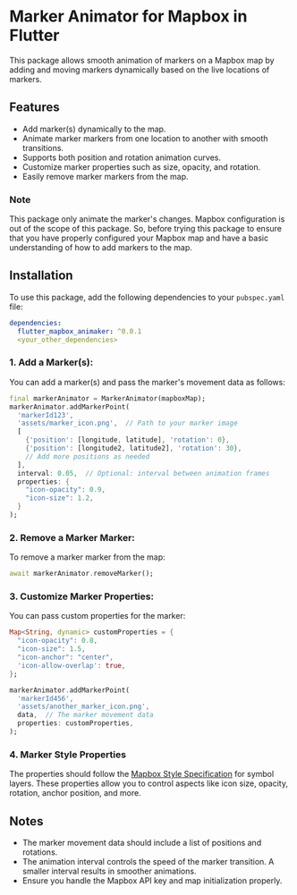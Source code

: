 
# Marker Animator for Mapbox in Flutter

This package allows smooth animation of markers on a Mapbox map by adding and moving markers dynamically based on the live locations of markers.

## Features

- Add marker(s) dynamically to the map.
- Animate marker markers from one location to another with smooth transitions.
- Supports both position and rotation animation curves.
- Customize marker properties such as size, opacity, and rotation.
- Easily remove marker markers from the map.

### Note
This package only animate the marker's changes. Mapbox configuration is out of the scope of this package. So, before trying this package to ensure that you have properly configured your Mapbox map and have a basic understanding of how to add markers to the map.


## Installation

To use this package, add the following dependencies to your `pubspec.yaml` file:

```yaml
dependencies:
  flutter_mapbox_animaker: ^0.0.1
  <your_other_dependencies>
```

### 1. Add a Marker(s):

You can add a marker(s) and pass the marker's movement data as follows:

```dart
final markerAnimator = MarkerAnimator(mapboxMap);
markerAnimator.addMarkerPoint(
  'markerId123',
  'assets/marker_icon.png',  // Path to your marker image
  [
    {'position': [longitude, latitude], 'rotation': 0},
    {'position': [longitude2, latitude2], 'rotation': 30},
    // Add more positions as needed
  ],
  interval: 0.05,  // Optional: interval between animation frames
  properties: {
    "icon-opacity": 0.9,
    "icon-size": 1.2,
  }
);
```

### 2. Remove a Marker Marker:

To remove a marker marker from the map:

```dart
await markerAnimator.removeMarker();
```

### 3. Customize Marker Properties:

You can pass custom properties for the marker:

```dart
Map<String, dynamic> customProperties = {
  "icon-opacity": 0.8,
  "icon-size": 1.5,
  "icon-anchor": "center",
  'icon-allow-overlap': true,
};

markerAnimator.addMarkerPoint(
  'markerId456',
  'assets/another_marker_icon.png',
  data,  // The marker movement data
  properties: customProperties,
);
```

### 4. Marker Style Properties

The properties should follow the [Mapbox Style Specification](https://docs.mapbox.com/mapbox-gl-js/style-spec/layers/#type) for symbol layers. These properties allow you to control aspects like icon size, opacity, rotation, anchor position, and more.

## Notes

- The marker movement data should include a list of positions and rotations.
- The animation interval controls the speed of the marker transition. A smaller interval results in smoother animations.
- Ensure you handle the Mapbox API key and map initialization properly.